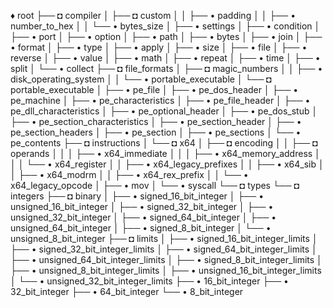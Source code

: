 ♦ root
├── ◘ compiler
│   ├── ◘ custom
│   │   ├── • padding
│   │   ├── • number_to_hex
│   │   └── • bytes_size
│   ├── • settings
│   ├── • condition
│   ├── • port
│   ├── • option
│   ├── • path
│   ├── • bytes
│   ├── • join
│   ├── • format
│   ├── • type
│   ├── • apply
│   ├── • size
│   ├── • file
│   ├── • reverse
│   ├── • value
│   ├── • math
│   ├── • repeat
│   ├── • time
│   ├── • split
│   └── • collect
├── ◘ file_formats
│   ├── ◘ magic_numbers
│   │   ├── • disk_operating_system
│   │   └── • portable_executable
│   └── ◘ portable_executable
│       ├── • pe_file
│       ├── • pe_dos_header
│       ├── • pe_machine
│       ├── • pe_characteristics
│       ├── • pe_file_header
│       ├── • pe_dll_characteristics
│       ├── • pe_optional_header
│       ├── • pe_dos_stub
│       ├── • pe_section_characteristics
│       ├── • pe_section_header
│       ├── • pe_section_headers
│       ├── • pe_section
│       ├── • pe_sections
│       └── • pe_contents
├── ◘ instructions
│   └── ◘ x64
│       ├── ◘ encoding
│       │   ├── ◘ operands
│       │   │   ├── • x64_immediate
│       │   │   ├── • x64_memory_address
│       │   │   └── • x64_register
│       │   ├── • x64_legacy_prefixes
│       │   ├── • x64_sib
│       │   ├── • x64_modrm
│       │   ├── • x64_rex_prefix
│       │   └── • x64_legacy_opcode
│       ├── • mov
│       └── • syscall
└── ◘ types
    └── ◘ integers
        ├── ◘ binary
        │   ├── • signed_16_bit_integer
        │   ├── • unsigned_16_bit_integer
        │   ├── • signed_32_bit_integer
        │   ├── • unsigned_32_bit_integer
        │   ├── • signed_64_bit_integer
        │   ├── • unsigned_64_bit_integer
        │   ├── • signed_8_bit_integer
        │   └── • unsigned_8_bit_integer
        ├── ◘ limits
        │   ├── • signed_16_bit_integer_limits
        │   ├── • signed_32_bit_integer_limits
        │   ├── • signed_64_bit_integer_limits
        │   ├── • unsigned_64_bit_integer_limits
        │   ├── • signed_8_bit_integer_limits
        │   ├── • unsigned_8_bit_integer_limits
        │   ├── • unsigned_16_bit_integer_limits
        │   └── • unsigned_32_bit_integer_limits
        ├── • 16_bit_integer
        ├── • 32_bit_integer
        ├── • 64_bit_integer
        └── • 8_bit_integer
